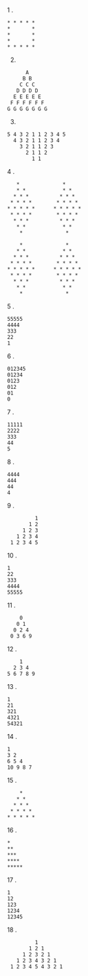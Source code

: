 1 .  
```
* * * * *   
*       *  
*       *  
*       *  
* * * * *   
```
2.  
```
      A 
     B B 
    C C C 
   D D D D 
  E E E E E 
 F F F F F F 
G G G G G G G 
```

3.  
```
5 4 3 2 1 1 2 3 4 5 
  4 3 2 1 1 2 3 4 
    3 2 1 1 2 3 
      2 1 1 2 
        1 1 

```
4 . 
```
   *              *  
   * *            * *  
  * * *          * * *  
 * * * *        * * * *  
* * * * *      * * * * *  
 * * * *        * * * * 
  * * *          * * * 
   * *            * * 
    *              * 
                    
    *              *  
   * *            * *  
  * * *          * * *  
 * * * *        * * * *  
* * * * *      * * * * *  
 * * * *        * * * * 
  * * *          * * * 
   * *            * * 
    *              * 

```
5 . 
```
55555
4444
333
22
1
```
6 . 
```
012345
01234
0123
012
01
0
```
7 . 
```
11111
2222
333
44
5
```
8 . 
```44444
4444
444
44
4

```
9 . 
```
         1 
       1 2 
     1 2 3 
   1 2 3 4 
 1 2 3 4 5 
```
10 . 
```
1
22
333
4444
55555
```
11 . 
```
    0 
   0 1 
  0 2 4 
 0 3 6 9 
```
12 . 
```
    1 
  2 3 4 
5 6 7 8 9 
```

13 . 
```
1
21
321
4321
54321
```

14 .  
```
1 
3 2 
6 5 4 
10 9 8 7 
```

15 .  
```
    * 
   * * 
  * * * 
 * * * * 
* * * * * 
```
16 .  
```
*
**
***
****
*****
```

17 .  
```
1
12
123
1234
12345
```

18 .  
```
         1 
       1 2 1 
     1 2 3 2 1 
   1 2 3 4 3 2 1 
 1 2 3 4 5 4 3 2 1 
```
